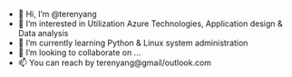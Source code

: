 - 👋 Hi, I’m @terenyang
- 👀 I’m interested in Utilization Azure Technologies, Application design & Data analysis
- 🌱 I’m currently learning Python & Linux system administration 
- 💞️ I’m looking to collaborate on ...
- 📫 You can reach by terenyang@gmail/outlook.com

<!---
terenyang/terenyang is a ✨ special ✨ repository because its `README.md` (this file) appears on your GitHub profile.
You can click the Preview link to take a look at your changes.
--->

